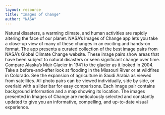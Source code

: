 ```yaml
---
layout: resource
title: "Images of Change"
author: "NASA"
---
```


Natural disasters, a warming climate, and human activities are rapidly altering the face of our planet. NASA’s Images of Change app lets you take a close-up view of many of these changes in an exciting and hands-on format. The app presents a curated collection of the best image pairs from NASA’s Global Climate Change website. These image pairs show areas that have been subject to natural disasters or seen significant change over time. Compare Alaska’s Muir Glacier in 1941 to the glacier as it looked in 2004. Take a before-and-after look at flooding in the Missouri River or at wildfires in Colorado. See the expansion of agriculture in Saudi Arabia as viewed from satellites. All photo pairs can be viewed individually, side by side, or overlaid with a slider bar for easy comparisons. Each image pair contains background information and a map showing its location. The images presented in Images of Change are meticulously selected and constantly updated to give you an informative, compelling, and up-to-date visual experience.